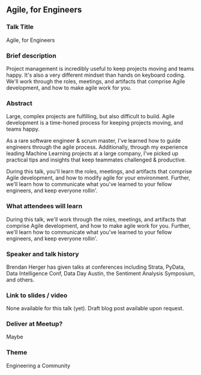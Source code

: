 ## Agile, for Engineers

### Talk Title

Agile, for Engineers

### Brief description

 Project management is incredibly useful to keep projects moving and teams happy. It's also a very different mindset than hands on keyboard coding. We'll work through the roles, meetings, and artifacts that comprise Agile development, and how to make agile work for you.
### Abstract

Large, complex projects are fulfilling, but also difficult to build. Agile development is a time-honed process for keeping projects moving, and teams happy. 

As a rare software engineer & scrum master, I've learned how to guide engineers through the agile process. Additionally, through my experience leading Machine Learning projects at a large company, I've picked up practical tips and insights that keep teammates challenged & productive.

During this talk, you'll learn the roles, meetings, and artifacts that comprise Agile development, and how to modify agile for your environment. Further, we'll learn how to communicate what you've learned to your fellow engineers, and keep everyone rollin'.

### What attendees will learn

During this talk, we'll work through the roles, meetings, and artifacts that comprise Agile development, and how to make agile work for you. Further, we'll learn how to communicate what you've learned to your fellow engineers, and keep everyone rollin'.


### Speaker and talk history

Brendan Herger has given talks at conferences including Strata, PyData, Data Intelligence Conf, Data Day Austin, the Sentiment Analysis Symposium, and others. 

### Link to slides / video

None available for this talk (yet). Draft blog post available upon request. 

### Deliver at Meetup?

Maybe

### Theme

Engineering a Community